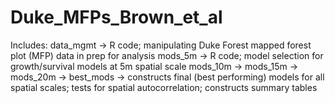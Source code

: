 # Duke_MFPs_Brown_et_al
Includes:
data_mgmt -> R code; manipulating Duke Forest mapped forest plot (MFP) data in prep for analysis
mods_5m -> R code; model selection for growth/survival models at 5m spatial scale
mods_10m -> 
mods_15m -> 
mods_20m ->
best_mods -> constructs final (best performing) models for all spatial scales; tests for spatial autocorrelation; constructs summary tables
